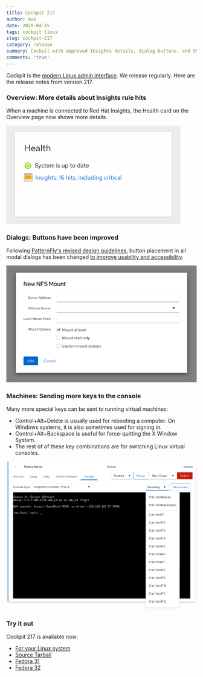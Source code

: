 ```yaml
---
title: Cockpit 217
author: mvo
date: 2020-04-15
tags: cockpit linux
slug: cockpit-217
category: release
summary: Cockpit with improved Insights details, dialog buttons, and VM consoles
comments: 'true'
---
```


Cockpit is the [modern Linux admin interface](https://cockpit-project.org/). We release regularly. Here are the release notes from version 217.

### Overview: More details about Insights rule hits

When a machine is connected to Red Hat Insights, the Health card on
the Overview page now shows more details.

![Insights details](/images/health-insights.png)

### Dialogs: Buttons have been improved

Following [PatternFly's revised design guidelines](https://www.patternfly.org/v4/design-guidelines/usage-and-behavior/buttons-and-links#button-placement), button placement in all modal dialogs has been changed [to improve usability and accessibility](https://blog.patternfly.org/patternfly/button-placement-on-forms/).

![New button order](/images/new-button-order.png)

### Machines: Sending more keys to the console

Many more special keys can be sent to running virtual machines:

- Control+Alt+Delete is usually used for rebooting a computer. On Windows systems, it is also sometimes used for signing in.
- Control+Alt+Backspace is useful for force-quitting the X Window System.
- The rest of of these key combinations are for switching Linux virtual consoles.

![Sending keys to a VM](/images/vm-console-keys.png)

### Try it out

Cockpit 217 is available now:

 * [For your Linux system](https://cockpit-project.org/running.html)
 * [Source Tarball](https://github.com/cockpit-project/cockpit/releases/tag/217)
 * [Fedora 31](https://bodhi.fedoraproject.org/updates/FEDORA-2020-dd9f5f6216)
 * [Fedora 32](https://bodhi.fedoraproject.org/updates/FEDORA-2020-b072ad14c8)
